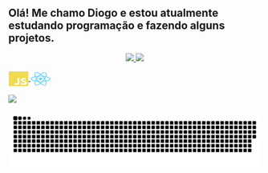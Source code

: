 ## Olá! Me chamo Diogo e estou atualmente estudando programação e fazendo alguns projetos.
<div align="center">
  <a href="https://github.com/dyas15">
  <img height="180em" src="https://github-readme-stats.vercel.app/api?username=dyas15&show_icons=true&theme=dracula&include_all_commits=true&count_private=true"/>
  <img height="180em" src="https://github-readme-stats.vercel.app/api/top-langs/?username=dyas15&layout=compact&langs_count=7&theme=dracula"/>
</div>
  <div style="display: inline_block"><br>
  <img align="center" height="30" width="40" src="https://raw.githubusercontent.com/devicons/devicon/master/icons/javascript/javascript-plain.svg">
  <img align="center" height="30" width="40" src="https://raw.githubusercontent.com/devicons/devicon/master/icons/react/react-original.svg">
</div>
 
<div> 
  <br><a href = "mailto:diogocorreia800@gmail.com"><img src="https://img.shields.io/badge/-Gmail-%23333?style=for-the-badge&logo=gmail&logoColor=white" target="_blank"></a> 
 
  ![Snake animation](https://github.com/Dyas15/Dyas15/blob/output/github-contribution-grid-snake.svg)
 
</div>
 
